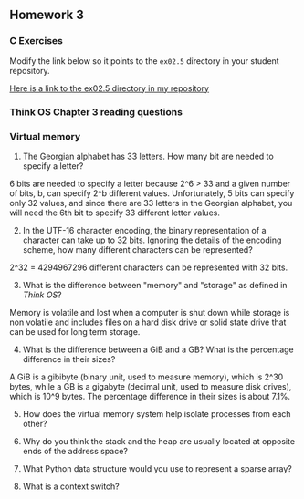 ## Homework 3

### C Exercises

Modify the link below so it points to the `ex02.5` directory in your
student repository.

[Here is a link to the ex02.5 directory in my repository](https://github.com/YOUR_GITHUB_USERNAME_HERE/ExercisesInC/tree/master/exercises/ex02.5)

### Think OS Chapter 3 reading questions

### Virtual memory

1) The Georgian alphabet has 33 letters.  How many bit are needed to specify a letter?

6 bits are needed to specify a letter because 2^6 > 33 and a given number of bits, b, can
specify 2^b different values. Unfortunately, 5 bits can specify only 32 values, and since
there are 33 letters in the Georgian alphabet, you will need the 6th bit to specify 33
different letter values.

2) In the UTF-16 character encoding, the binary representation of a character can take up to 32 bits.
Ignoring the details of the encoding scheme, how many different characters can be represented?

2^32 = 4294967296 different characters can be represented with 32 bits.

3) What is the difference between "memory" and "storage" as defined in *Think OS*?

Memory is volatile and lost when a computer is shut down while storage is non volatile and includes
files on a hard disk drive or solid state drive that can be used for long term storage.

4) What is the difference between a GiB and a GB?  What is the percentage difference in their sizes?

A GiB is a gibibyte (binary unit, used to measure memory), which is 2^30 bytes, while a GB is a
gigabyte (decimal unit, used to measure disk drives), which is 10^9 bytes. The percentage difference
in their sizes is about 7.1%.

5) How does the virtual memory system help isolate processes from each other?

6) Why do you think the stack and the heap are usually located at opposite ends of the address space?

7) What Python data structure would you use to represent a sparse array?

8) What is a context switch?
